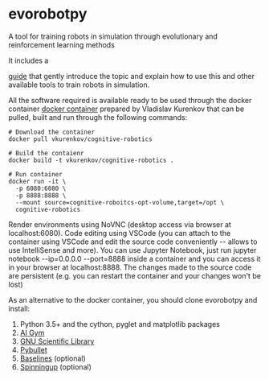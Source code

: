 # evorobotpy
A tool for training robots in simulation through evolutionary and reinforcement learning methods

It includes a 

[guide](github.com/snolfi/evorobotpy/blob/master/doc/LearningHowToTrainRobots.pdf) that gently introduce the topic and explain how to use this and other available tools to train robots in simulation.

All the software required is available ready to be used through the docker container [docker container](https://hub.docker.com/r/vkurenkov/cognitive-robotics) prepared by Vladislav Kurenkov that can be pulled, built and run through the following commands:

```
# Download the container
docker pull vkurenkov/cognitive-robotics

# Build the contaienr
docker build -t vkurenkov/cognitive-robotics .

# Run container
docker run -it \
  -p 6080:6080 \
  -p 8888:8888 \
  --mount source=cognitive-roboitcs-opt-volume,target=/opt \
  cognitive-robotics
```
Render environments using NoVNC (desktop access via browser at localhost:6080). Code editing using VSCode (you can attach to the container using VSCode and edit the source code conveniently -- allows to use IntelliSense and more). You can use Jupyter Notebook, just run jupyter notebook --ip=0.0.0.0 --port=8888 inside a container and you can access it in your browser at localhost:8888. The changes made to the source code are persistent (e.g. you can restart the container and your changes won't be lost)

As an alternative to the docker container, you should clone evorobotpy and install:
1) Python 3.5+ and the cython, pyglet and matplotlib packages
2) [AI Gym](gym.openai.com)
3) [GNU Scientific Library](https://www.gnu.org/software/gsl)
4) [Pybullet](https://pybullet.org/)
5) [Baselines](https://github.com/openai/baselines) (optional)
6) [Spinningup](https://spinningup.openai.com/) (optional)

